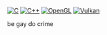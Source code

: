 [![C](https://img.shields.io/badge/C-00599C?style=for-the-badge&logo=c&logoColor=white)](#)
[![C++](https://img.shields.io/badge/C++-%2300599C.svg?style=for-the-badge&logo=c%2B%2B&logoColor=white)](#)
[![OpenGL](https://img.shields.io/badge/OpenGL-blue?style=for-the-badge&logo=opengl&logoColor=fff)](#)
[![Vulkan](https://img.shields.io/badge/Vulkan-orange?style=for-the-badge&logo=vulkan&logoColor=fff)](#)

be gay do crime
